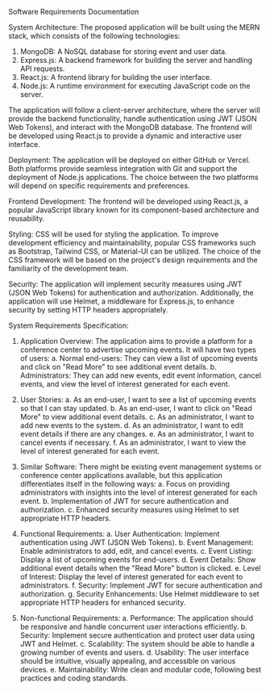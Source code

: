 Software Requirements Documentation

System Architecture:
The proposed application will be built using the MERN stack, which consists of the following technologies:

1. MongoDB: A NoSQL database for storing event and user data.
2. Express.js: A backend framework for building the server and handling API requests.
3. React.js: A frontend library for building the user interface.
4. Node.js: A runtime environment for executing JavaScript code on the server.

The application will follow a client-server architecture, where the server will provide the backend functionality, handle authentication using JWT (JSON Web Tokens), and interact with the MongoDB database. The frontend will be developed using React.js to provide a dynamic and interactive user interface.

Deployment:
The application will be deployed on either GitHub or Vercel. Both platforms provide seamless integration with Git and support the deployment of Node.js applications. The choice between the two platforms will depend on specific requirements and preferences.

Frontend Development:
The frontend will be developed using React.js, a popular JavaScript library known for its component-based architecture and reusability.

Styling:
CSS will be used for styling the application. To improve development efficiency and maintainability, popular CSS frameworks such as Bootstrap, Tailwind CSS, or Material-UI can be utilized. The choice of the CSS framework will be based on the project's design requirements and the familiarity of the development team.

Security:
The application will implement security measures using JWT (JSON Web Tokens) for authentication and authorization. Additionally, the application will use Helmet, a middleware for Express.js, to enhance security by setting HTTP headers appropriately.

System Requirements Specification:
1. Application Overview:
The application aims to provide a platform for a conference center to advertise upcoming events. It will have two types of users:
   a. Normal end-users: They can view a list of upcoming events and click on "Read More" to see additional event details.
   b. Administrators: They can add new events, edit event information, cancel events, and view the level of interest generated for each event.

2. User Stories:
   a. As an end-user, I want to see a list of upcoming events so that I can stay updated.
   b. As an end-user, I want to click on "Read More" to view additional event details.
   c. As an administrator, I want to add new events to the system.
   d. As an administrator, I want to edit event details if there are any changes.
   e. As an administrator, I want to cancel events if necessary.
   f. As an administrator, I want to view the level of interest generated for each event.

3. Similar Software:
There might be existing event management systems or conference center applications available, but this application differentiates itself in the following ways:
   a. Focus on providing administrators with insights into the level of interest generated for each event.
   b. Implementation of JWT for secure authentication and authorization.
   c. Enhanced security measures using Helmet to set appropriate HTTP headers.

4. Functional Requirements:
   a. User Authentication: Implement authentication using JWT (JSON Web Tokens).
   b. Event Management: Enable administrators to add, edit, and cancel events.
   c. Event Listing: Display a list of upcoming events for end-users.
   d. Event Details: Show additional event details when the "Read More" button is clicked.
   e. Level of Interest: Display the level of interest generated for each event to administrators.
   f. Security: Implement JWT for secure authentication and authorization.
   g. Security Enhancements: Use Helmet middleware to set appropriate HTTP headers for enhanced security.

5. Non-functional Requirements:
   a. Performance: The application should be responsive and handle concurrent user interactions efficiently.
   b. Security: Implement secure authentication and protect user data using JWT and Helmet.
   c. Scalability: The system should be able to handle a growing number of events and users.
   d. Usability: The user interface should be intuitive, visually appealing, and accessible on various devices.
   e. Maintainability: Write clean and modular code, following best practices and coding standards.


